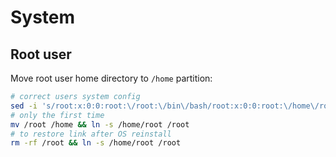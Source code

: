 System
======

## Root user ##

Move root user home directory to `/home` partition:

```bash
# correct users system config
sed -i 's/root:x:0:0:root:\/root:\/bin\/bash/root:x:0:0:root:\/home\/root:\/bin\/bash/g' /etc/passwd
# only the first time
mv /root /home && ln -s /home/root /root
# to restore link after OS reinstall
rm -rf /root && ln -s /home/root /root
```
